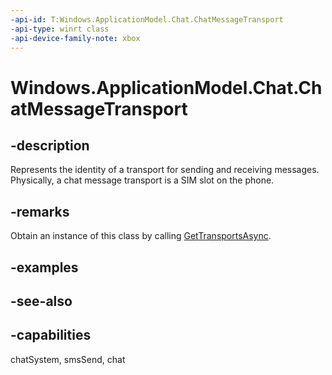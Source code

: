```yaml
---
-api-id: T:Windows.ApplicationModel.Chat.ChatMessageTransport
-api-type: winrt class
-api-device-family-note: xbox
---
```


<!-- Class syntax.
public class ChatMessageTransport : Windows.ApplicationModel.Chat.IChatMessageTransport, Windows.ApplicationModel.Chat.IChatMessageTransport2
-->

# Windows.ApplicationModel.Chat.ChatMessageTransport

## -description
Represents the identity of a transport for sending and receiving messages. Physically, a chat message transport is a SIM slot on the phone.

## -remarks
Obtain an instance of this class by calling [GetTransportsAsync](chatmessagemanager_gettransportsasync.md).

## -examples

## -see-also

## -capabilities
chatSystem, smsSend, chat
